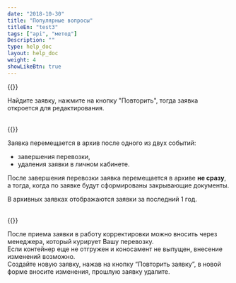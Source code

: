 ```yaml
---
date: "2018-10-30"
title: "Популярные вопросы"
titleEn: "test3"
tags: ["api", "метод"]
Description: ""
type: help_doc
layout: help_doc
weight: 4
showLikeBtn: true
---
```


{{<alert icon="question-circle" color="alert7-light" text="Как восстановить отмененную заявку?" close="false">}} 

Найдите заявку, нажмите на кнопку "Повторить", тогда заявка откроется для редактирования.


<br/>
{{<alert icon="question-circle" color="alert7-light" text="Когда заявка перемещается в архив?" close="false">}} 

Заявка перемещается в архив после одного из двух событий:

* завершения перевозки,
* удаления заявки в личном кабинете.

После завершения перевозки заявка перемещается в архиве **не сразу**, а тогда, когда по заявке будут сформированы закрывающие документы.

В архивных заявках отображаются заявки за последний 1 год.

<br/>
{{<alert icon="question-circle" color="alert7-light" text="Как скорректировать заявку?" close="false">}} 

После приема заявки в работу корректировки можно вносить через менеджера, который курирует Вашу перевозку. <br/>
Если контейнер еще не отгружен и коносамент не выпущен, внесение изменений возможно. <br/> Создайте новую заявку, нажав на кнопку “Повторить заявку”, в новой форме вносите изменения, прошлую заявку удалите.

